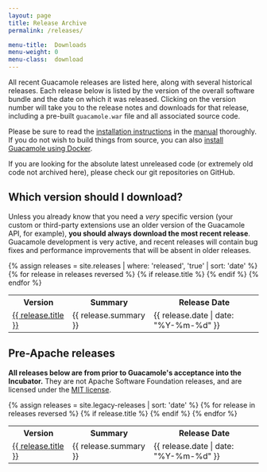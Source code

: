 ```yaml
---
layout: page 
title: Release Archive
permalink: /releases/

menu-title:  Downloads
menu-weight: 0
menu-class:  download
---
```


All recent Guacamole releases are listed here, along with several historical releases. Each release below is listed by the version of the overall software bundle and the date on which it was released. Clicking on the version number will take you to the release notes and downloads for that release, including a pre-built `guacamole.war` file and all associated source code.

Please be sure to read the [installation instructions](/doc/gug/installing-guacamole.html) in the [manual](/doc/gug/) thoroughly. If you do not wish to build things from source, you can also [install Guacamole using Docker](/doc/gug/guacamole-docker.html).

If you are looking for the absolute latest unreleased code (or extremely old code not archived here), please check our git repositories on GitHub.

Which version should I download?
------------------------------------------------

Unless you already know that you need a *very* specific version (your custom or third-party extensions use an older version of the Guacamole API, for example), **you should always download the most recent release**. Guacamole development is very active, and recent releases will contain bug fixes and performance improvements that will be absent in older releases.

<table class="releases">
    <tr>
        <th>Version</th>
        <th>Summary</th>
        <th>Release Date</th>
    </tr>
    {% assign releases = site.releases  | where: 'released', 'true' | sort: 'date' %}
    {% for release in releases reversed %}
        {% if release.title %}
            <tr>
                <td><a href="{{ release.url | prepend: site.baseurl }}">{{ release.title }}</a></td>
                <td>{{ release.summary }}</td>
                <td>{{ release.date | date: "%Y-%m-%d" }}</td>
            </tr>
        {% endif %}
    {% endfor %}
</table>

Pre-Apache releases
-------------------

<div class="legacy-release-note">
    <p><strong>All releases below are from prior to Guacamole's acceptance into
    the Incubator.</strong> They are not Apache Software Foundation releases,
    and are licensed under the <a
        href="https://opensource.org/licenses/MIT">MIT license</a>.</p>
</div>

<table class="releases">
    <tr>
        <th>Version</th>
        <th>Summary</th>
        <th>Release Date</th>
    </tr>
    {% assign releases = site.legacy-releases | sort: 'date' %}
    {% for release in releases reversed %}
        {% if release.title %}
            <tr>
                <td><a href="{{ release.url | prepend: site.baseurl }}">{{ release.title }}</a></td>
                <td>{{ release.summary }}</td>
                <td>{{ release.date | date: "%Y-%m-%d" }}</td>
            </tr>
        {% endif %}
    {% endfor %}
</table>

